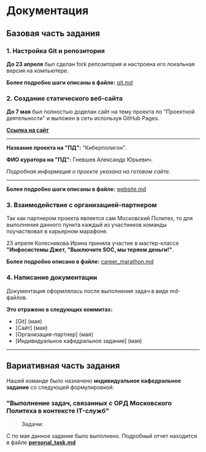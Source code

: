 # Документация

## Базовая часть задания

### 1. Настройка Git и репозитория
**До 23 апреля** был сделан fork репозитория и настроена его локальная версия на компьютере. 

**Более подробно шаги описаны в файле:** [git.md](git.md)

### 2. Создание статического веб-сайта
**До 7 мая** был полностью доделан сайт на тему проекта по 
"Проектной деятельности" и выложен в сеть используя GitHub Pages.

**[Ссылка на сайт](https://kolesnikovairina412.github.io/praktica/#home)**

___
**Название проекта на "ПД":** "Киберполигон".

**ФИО куратора на "ПД":** Гневшев Александр Юрьевич.

_Подробная информация о проекте указана на готовом сайте._
___

**Более подробно шаги описаны в файле:** [website.md](website.md)

### 3. Взаимодействие с организацией-партнером

Так как партнером проекта является сам Московский Политех, то для выполнения данного пункта каждый из участников команды поучаствовал в карьерном марафоне.

23 апреля Колесникова Ирина приняла участие в мастер-классе **"Инфосистемы Джет, "Выключите SOC, мы теряем деньги!"**.



**Более подробно описано в файле:** [career_marathon.md](career_marathon.md)

### 4. Написание документации

Документация оформлялась после выполнения задач в виде md-файлов.

**Это отражено в следующих коммитах:**
- [Git] (мая)
- [Сайт] (мая)
- [Организация-партнер] (мая)
- [Индивидуальное кафедральное задание] (мая)

___

## Вариативная часть задания

Нашей команде было назначено **индивидуальное кафедральное задание** со следующей формулировкой:

### "Выполнение задач, связанных с ОРД Московского Политеха в контексте IT-служб"
> **Задачи:**


С  по мая данное задание было выполнено. Подробный отчет находится в файле 
**[personal_task.md](personal_task.md)**
